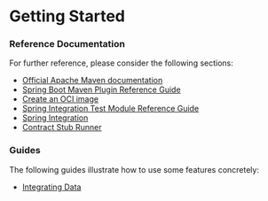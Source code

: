 # Getting Started

### Reference Documentation
For further reference, please consider the following sections:

* [Official Apache Maven documentation](https://maven.apache.org/guides/index.html)
* [Spring Boot Maven Plugin Reference Guide](https://docs.spring.io/spring-boot/docs/2.7.1/maven-plugin/reference/html/)
* [Create an OCI image](https://docs.spring.io/spring-boot/docs/2.7.1/maven-plugin/reference/html/#build-image)
* [Spring Integration Test Module Reference Guide](https://docs.spring.io/spring-integration/reference/html/testing.html)
* [Spring Integration](https://docs.spring.io/spring-boot/docs/2.7.1/reference/htmlsingle/#messaging.spring-integration)
* [Contract Stub Runner](https://cloud.spring.io/spring-cloud-contract/reference/htmlsingle/#features-stub-runner)

### Guides
The following guides illustrate how to use some features concretely:

* [Integrating Data](https://spring.io/guides/gs/integration/)

